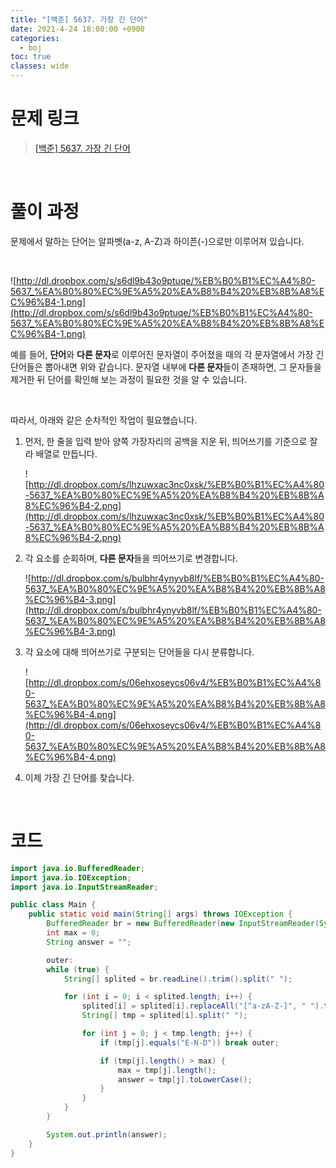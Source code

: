 ```yaml
---
title: "[백준] 5637. 가장 긴 단어"
date: 2021-4-24 18:00:00 +0900
categories:
  - boj
toc: true
classes: wide
---
```



# 문제 링크

> [[백준] 5637. 가장 긴 단어](https://www.acmicpc.net/problem/5637)

<br>

# 풀이 과정

문제에서 말하는 단어는 알파벳(a-z, A-Z)과 하이픈(-)으로만 이루어져 있습니다. 

<br>

![http://dl.dropbox.com/s/s6dl9b43o9ptuqe/%EB%B0%B1%EC%A4%80-5637_%EA%B0%80%EC%9E%A5%20%EA%B8%B4%20%EB%8B%A8%EC%96%B4-1.png](http://dl.dropbox.com/s/s6dl9b43o9ptuqe/%EB%B0%B1%EC%A4%80-5637_%EA%B0%80%EC%9E%A5%20%EA%B8%B4%20%EB%8B%A8%EC%96%B4-1.png)

예를 들어, **단어**와 **다른 문자**로 이루어진 문자열이 주어졌을 때의 각 문자열에서 가장 긴 단어들은 뽑아내면 위와 같습니다. 문자열 내부에 **다른 문자**들이 존재하면, 그 문자들을 제거한 뒤 단어를 확인해 보는 과정이 필요한 것을 알 수 있습니다.

<br>

따라서, 아래와 같은 순차적인 작업이 필요했습니다.

1. 먼저, 한 줄을 입력 받아 양쪽 가장자리의 공백을 지운 뒤, 띄어쓰기를 기준으로 잘라 배열로 만듭니다.

    ![http://dl.dropbox.com/s/lhzuwxac3nc0xsk/%EB%B0%B1%EC%A4%80-5637_%EA%B0%80%EC%9E%A5%20%EA%B8%B4%20%EB%8B%A8%EC%96%B4-2.png](http://dl.dropbox.com/s/lhzuwxac3nc0xsk/%EB%B0%B1%EC%A4%80-5637_%EA%B0%80%EC%9E%A5%20%EA%B8%B4%20%EB%8B%A8%EC%96%B4-2.png)

2. 각 요소를 순회하며, **다른 문자**들을 띄어쓰기로 변경합니다.

    ![http://dl.dropbox.com/s/bulbhr4ynyvb8lf/%EB%B0%B1%EC%A4%80-5637_%EA%B0%80%EC%9E%A5%20%EA%B8%B4%20%EB%8B%A8%EC%96%B4-3.png](http://dl.dropbox.com/s/bulbhr4ynyvb8lf/%EB%B0%B1%EC%A4%80-5637_%EA%B0%80%EC%9E%A5%20%EA%B8%B4%20%EB%8B%A8%EC%96%B4-3.png)

3. 각 요소에 대해 띄어쓰기로 구분되는 단어들을 다시 분류합니다.

    ![http://dl.dropbox.com/s/06ehxoseycs06v4/%EB%B0%B1%EC%A4%80-5637_%EA%B0%80%EC%9E%A5%20%EA%B8%B4%20%EB%8B%A8%EC%96%B4-4.png](http://dl.dropbox.com/s/06ehxoseycs06v4/%EB%B0%B1%EC%A4%80-5637_%EA%B0%80%EC%9E%A5%20%EA%B8%B4%20%EB%8B%A8%EC%96%B4-4.png)

4. 이제 가장 긴 단어를 찾습니다.

<br>

# 코드

```java
import java.io.BufferedReader;
import java.io.IOException;
import java.io.InputStreamReader;

public class Main {
    public static void main(String[] args) throws IOException {
        BufferedReader br = new BufferedReader(new InputStreamReader(System.in));
        int max = 0;
        String answer = "";

        outer:
        while (true) {
            String[] splited = br.readLine().trim().split(" ");

            for (int i = 0; i < splited.length; i++) {
                splited[i] = splited[i].replaceAll("[^a-zA-Z-]", " ").trim();
                String[] tmp = splited[i].split(" ");

                for (int j = 0; j < tmp.length; j++) {
                    if (tmp[j].equals("E-N-D")) break outer;

                    if (tmp[j].length() > max) {
                        max = tmp[j].length();
                        answer = tmp[j].toLowerCase();
                    }
                }
            }
        }

        System.out.println(answer);
    }
}
```